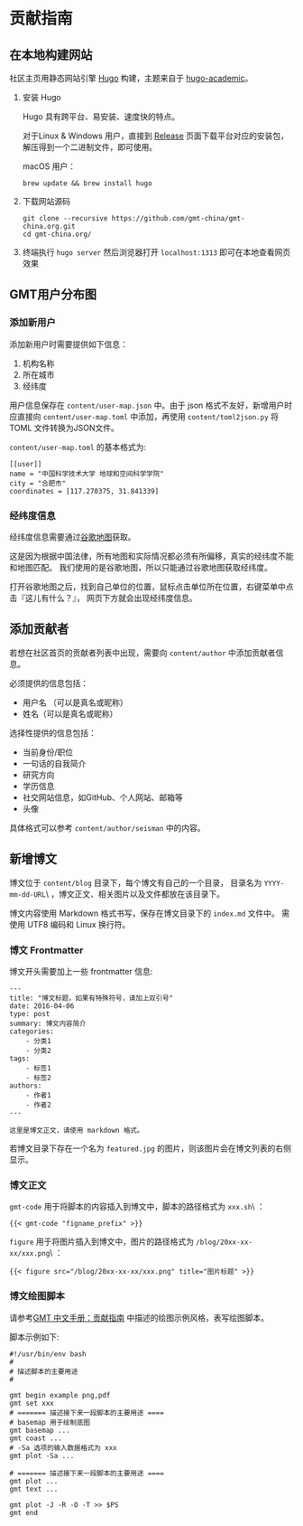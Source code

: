 # 贡献指南

## 在本地构建网站

社区主页用静态网站引擎 [Hugo](https://gohugo.io/) 构建，主题来自于
[hugo-academic](https://github.com/gcushen/hugo-academic)。

1.  安装 Hugo

    Hugo 具有跨平台、易安装、速度快的特点。

    对于Linux & Windows 用户，直接到 [Release](https://github.com/gohugoio/hugo/releases)
    页面下载平台对应的安装包，解压得到一个二进制文件，即可使用。

    macOS 用户：

        brew update && brew install hugo

2.  下载网站源码

    ```
    git clone --recursive https://github.com/gmt-china/gmt-china.org.git
    cd gmt-china.org/
    ```

3.  终端执行 `hugo server` 然后浏览器打开 `localhost:1313` 即可在本地查看网页效果

## GMT用户分布图

### 添加新用户

添加新用户时需要提供如下信息：

1. 机构名称
2. 所在城市
3. 经纬度

用户信息保存在 `content/user-map.json` 中。由于 json 格式不友好，新增用户时
应直接向 `content/user-map.toml` 中添加，再使用 `content/toml2json.py` 将 TOML
文件转换为JSON文件。

`content/user-map.toml` 的基本格式为:

```
[[user]]
name = "中国科学技术大学 地球和空间科学学院"
city = "合肥市"
coordinates = [117.270375, 31.841339]
```

### 经纬度信息

经纬度信息需要通过[谷歌地图](http://www.google.cn/maps)获取。

这是因为根据中国法律，所有地图和实际情况都必须有所偏移，真实的经纬度不能和地图匹配。
我们使用的是谷歌地图，所以只能通过谷歌地图获取经纬度。

打开谷歌地图之后，找到自己单位的位置，鼠标点击单位所在位置，右键菜单中点击『这儿有什么？』，
网页下方就会出现经纬度信息。

## 添加贡献者

若想在社区首页的贡献者列表中出现，需要向 `content/author` 中添加贡献者信息。

必须提供的信息包括：

- 用户名 （可以是真名或昵称）
- 姓名（可以是真名或昵称）

选择性提供的信息包括：

- 当前身份/职位
- 一句话的自我简介
- 研究方向
- 学历信息
- 社交网站信息，如GitHub、个人网站、邮箱等
- 头像

具体格式可以参考 `content/author/seisman` 中的内容。

## 新增博文

博文位于 `content/blog` 目录下，每个博文有自己的一个目录，
目录名为 `YYYY-mm-dd-URL`\ ，博文正文、相关图片以及文件都放在该目录下。

博文内容使用 Markdown 格式书写，保存在博文目录下的 `index.md` 文件中。
需使用 UTF8 编码和 Linux 换行符。

### 博文 Frontmatter

博文开头需要加上一些 frontmatter 信息:
```
---
title: "博文标题，如果有特殊符号，请加上双引号"
date: 2016-04-06
type: post
summary: 博文内容简介
categories:
    - 分类1
    - 分类2
tags:
    - 标签1
    - 标签2
authors:
    - 作者1
    - 作者2
---

这里是博文正文，请使用 markdown 格式。
```

若博文目录下存在一个名为 `featured.jpg` 的图片，则该图片会在博文列表的右侧显示。

### 博文正文

`gmt-code` 用于将脚本的内容插入到博文中，脚本的路径格式为 `xxx.sh`\ ：

```
{{< gmt-code "figname_prefix" >}}
```

`figure` 用于将图片插入到博文中，图片的路径格式为 `/blog/20xx-xx-xx/xxx.png`\ ：

```
{{< figure src="/blog/20xx-xx-xx/xxx.png" title="图片标题" >}}
```


### 博文绘图脚本

请参考[GMT 中文手册：贡献指南](https://docs.gmt-china.org/latest/contributing/)
中描述的绘图示例风格，表写绘图脚本。

脚本示例如下:
```
#!/usr/bin/env bash
#
# 描述脚本的主要用途
#

gmt begin example png,pdf
gmt set xxx
# ======= 描述接下来一段脚本的主要用途 ====
# basemap 用于绘制底图
gmt basemap ...
gmt coast ...
# -Sa 选项的输入数据格式为 xxx
gmt plot -Sa ...

# ======= 描述接下来一段脚本的主要用途 ====
gmt plot ...
gmt text ...

gmt plot -J -R -O -T >> $PS
gmt end
```

